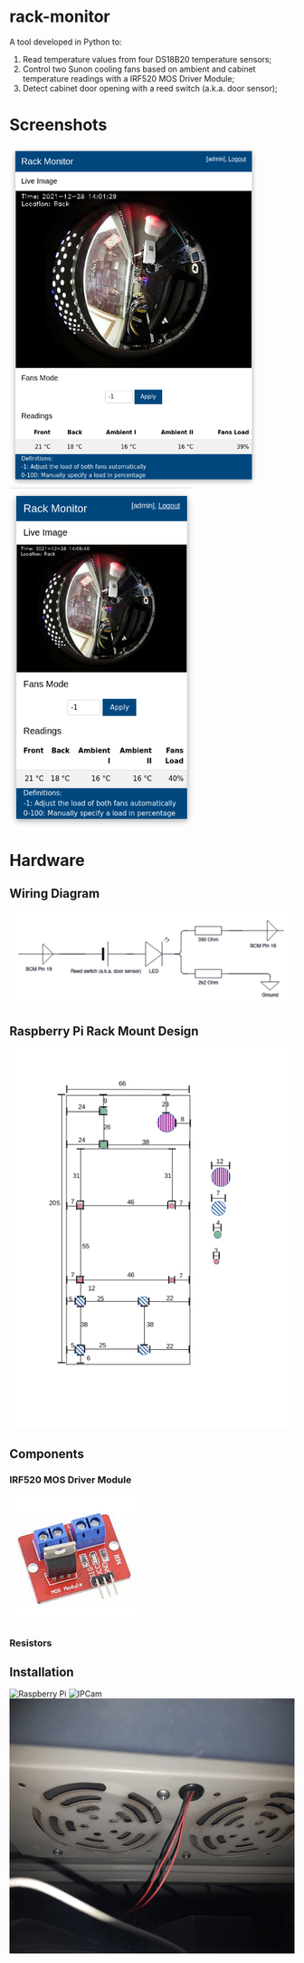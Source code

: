 # rack-monitor

A tool developed in Python to:

1. Read temperature values from four DS18B20 temperature sensors;
1. Control two Sunon cooling fans based on ambient and cabinet temperature readings with a IRF520 MOS Driver Module;
1. Detect cabinet door opening with a reed switch (a.k.a. door sensor);

# Screenshots

<p float="left">
    <img src="./images/desktop.png" height="600" alt="Desktop GUI" />    
    <img src="./images/smartphone.png" height="600" alt="Mobile GUI" />
</p>

# Hardware

## Wiring Diagram

<img src="./images/wiring-diagram.png" alt="Wiring Diagram" />

## Raspberry Pi Rack Mount Design

<img src="./images/rackmount-design.png" alt="Raspberry Pi Rackmount Design" />

## Components
### IRF520 MOS Driver Module
<img src="./images/mos-driver-module.jpeg" alt="IRF520 MOS Driver Module" />

### Resistors


## Installation

<p float="left">
    <img src="./images/raspberry-pi.jpg" height="450" alt="Raspberry Pi" />    
    <img src="./images/ipcam.jpg" height="450" alt="IPCam" />
    <img src="./images/cooling-fans.jpg" height="450" alt="Cooling Fans" />
</p>



